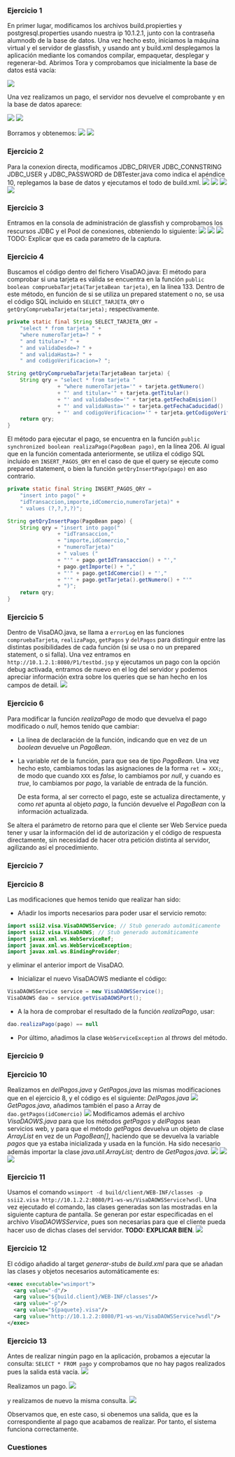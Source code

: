 ### Ejercicio 1

En primer lugar, modificamos los archivos build.propierties y postgresql.properties usando nuestra ip 10.1.2.1, junto con la contraseña alumnodb de la base de datos.
Una vez hecho esto, iniciamos la máquina virtual y el servidor de glassfish, y usando ant y build.xml desplegamos la aplicación mediante los comandos compilar, empaquetar, desplegar y regenerar-bd.
Abrimos Tora y comprobamos que inicialmente la base de datos está vacía:

![](./Ej1_DB_Vacia.png)



Una vez realizamos un pago, el servidor nos devuelve el comprobante y en la base de datos aparece:

![](Ej1_Comprobante.png)
![](Ej1_DB_Llenaç.png)



Borramos y obtenemos:
![](Ej1_DB_Borrada_Web.png)
![](EJ1_DB_Borrada_Tora.png)

### Ejercicio 2
Para la conexion directa, modificamos JDBC_DRIVER  JDBC_CONNSTRING JDBC_USER y JDBC_PASSWORD de DBTester.java como indica el apéndice 10, replegamos la base de datos y ejecutamos el todo de build.xml.
![](Ej2_Pago.png)
![](Ej2_Listado.png)
![](Ej2_Borrado.png)
![](Ej2_ListadoBorrado.png)

### Ejercicio 3
Entramos en la consola de administración de glassfish y comprobamos los rescursos JDBC y el Pool de conexiones, obteniendo lo siguiente:
![](Ej3_JDBCResources.png)
![](Ej3_JDBCPool.png)
![](Ej3_Ping.png)
TODO: Explicar que es cada parametro de la captura.


### Ejercicio 4
Buscamos el código dentro del fichero VisaDAO.java:
El método para comprobar si una tarjeta es válida se encuentra en la función `public boolean compruebaTarjeta(TarjetaBean tarjeta)`, en la línea 133. Dentro de este método, en función de si se utiliza un prepared statement o no, se usa el código SQL incluido en `SELECT_TARJETA_QRY` o `getQryCompruebaTarjeta(tarjeta);` respectivamente.
```java
private static final String SELECT_TARJETA_QRY =
    "select * from tarjeta " +
    "where numeroTarjeta=? " +
    " and titular=? " +
    " and validaDesde=? " +
    " and validaHasta=? " +
    " and codigoVerificacion=? ";

String getQryCompruebaTarjeta(TarjetaBean tarjeta) {
    String qry = "select * from tarjeta "
                + "where numeroTarjeta='" + tarjeta.getNumero()
                + "' and titular='" + tarjeta.getTitular()
                + "' and validaDesde='" + tarjeta.getFechaEmision()
                + "' and validaHasta='" + tarjeta.getFechaCaducidad()
                + "' and codigoVerificacion='" + tarjeta.getCodigoVerificacion() + "'";
    return qry;
}
```



El método para ejecutar el pago, se encuentra en la función `public synchronized boolean realizaPago(PagoBean pago)`, en la línea 206. Al igual que en la función comentada anteriormente, se utiliza el código SQL incluido en `INSERT_PAGOS_QRY` en el caso de que el query se ejecute como prepared statement, o bien la función `getQryInsertPago(pago)` en aso contrario.
```java
private static final String INSERT_PAGOS_QRY =
    "insert into pago(" +
    "idTransaccion,importe,idComercio,numeroTarjeta)" +
    " values (?,?,?,?)";

String getQryInsertPago(PagoBean pago) {
    String qry = "insert into pago("
                + "idTransaccion,"
                + "importe,idComercio,"
                + "numeroTarjeta)"
                + " values ("
                + "'" + pago.getIdTransaccion() + "',"
                + pago.getImporte() + ","
                + "'" + pago.getIdComercio() + "',"
                + "'" + pago.getTarjeta().getNumero() + "'"
                + ")";
    return qry;
}
```
### Ejercicio 5
Dentro de VisaDAO.java, se llama a `errorLog` en las funciones `compruebaTarjeta`, `realizaPago`, `getPagos` y `delPagos` para distinguir entre las distintas posibilidades de cada función (si se usa o no un prepared statement, o si falla). Una vez entramos en `http://10.1.2.1:8080/P1/testbd.jsp` y ejecutamos un pago con la opción debug activada, entramos de nuevo en el log del servidor y podemos apreciar información extra sobre los queries que se han hecho en los campos de detail.
![](Ej5_Logs.png)



### Ejercicio 6

Para modificar la función *realizaPago* de modo que devuelva el pago modificado o *null*, hemos tenido que cambiar:

- La línea de declaración de la función, indicando que en vez de un *boolean* devuelve un *PagoBean*.

- La variable *ret* de la función, para que sea de tipo *PagoBean*. Una vez hecho esto, cambiamos todas las asignaciones de la forma `ret = XXX;`, de modo que cuando `XXX` es *false*, lo cambiamos por *null*, y cuando es *true*, lo cambiamos por *pago*, la variable de entrada de la función.

  De esta forma, al ser correcto el pago, este se actualiza directamente, y como *ret* apunta al objeto *pago*, la función devuelve el *PagoBean* con la información actualizada.

Se altera el parámetro de retorno para que el cliente ser Web Service pueda tener y usar la información del id de autorización y el código de respuesta directamente, sin necesidad de hacer otra petición distinta al servidor, agilizando así el procedimiento.

### Ejercicio 7

### Ejercicio 8

Las modificaciones que hemos tenido que realizar han sido:
- Añadir los imports necesarios para poder usar el servicio remoto:
```java
import ssii2.visa.VisaDAOWSService; // Stub generado automáticamente
import ssii2.visa.VisaDAOWS; // Stub generado automáticamente
import javax.xml.ws.WebServiceRef;
import javax.xml.ws.WebServiceException;
import javax.xml.ws.BindingProvider;
```
y eliminar el anterior import de VisaDAO.
- Inicializar el nuevo VisaDAOWS mediante el código:
```java
VisaDAOWSService service = new VisaDAOWSService();
VisaDAOWS dao = service.getVisaDAOWSPort();
```
- A la hora de comprobar el resultado de la función *realizaPago*, usar:
```java
dao.realizaPago(pago) == null
```
- Por último, añadimos la clase `WebServiceException` al *throws* del método.


### Ejercicio 9

### Ejercicio 10
Realizamos en *delPagos.java* y *GetPagos.java* las mismas modificaciones que en el ejercicio 8, y el código es el siguiente:
*DelPagos.java*
![](Ej10_1.png)
*GetPagos.java*, añadimos también el paso a Array de `dao.getPagos(idComercio)`
![](Ej10_2.png)
Modificamos además el archivo *VisaDAOWS.java* para que los métodos *getPagos* y *delPagos* sean servicios web, y para que
el método *getPagos* devuelva un objeto de clase *ArrayList<PagoBean>* en vez de un *PagoBean[]*, haciendo que se devuelva la variable *pagos* que ya estaba inicializada y usada en la función.
Ha sido necesario además importar la clase *java.util.ArrayList;* dentro de *GetPagos.java*.
![](Ej10_3_1.png)
![](Ej10_3_2.png)
![](Ej10_4.png)

### Ejercicio 11
Usamos el comando `wsimport -d build/client/WEB-INF/classes -p ssii2.visa http://10.1.2.2:8080/P1-ws-ws/VisaDAOWSService?wsdl`.
Una vez ejecutado el comando, las clases generadas son las mostradas en la siguiente captura de pantalla. Se generan por estar especificadas en el archivo *VisaDAOWSService*, pues son necesarias para que el cliente pueda hacer uso de dichas clases del servidor. **TODO: EXPLICAR BIEN**.
![](Ej11.png)

### Ejercicio 12
El código añadido al target *generar-stubs* de *build.xml* para que se añadan las clases y objetos necesarios automáticamente es:
```xml
<exec executable="wsimport">
  <arg value="-d"/>
  <arg value="${build.client}/WEB-INF/classes"/>
  <arg value="-p"/>
  <arg value="${paquete}.visa"/>
  <arg value="http://10.1.2.2:8080/P1-ws-ws/VisaDAOWSService?wsdl"/>
</exec>
```

### Ejercicio 13
Antes de realizar ningún pago en la aplicación, probamos a ejecutar la consulta:
`SELECT * FROM pago`
y comprobamos que no hay pagos realizados pues la salida está vacía.
![](13_pago_antes.png)

Realizamos un pago.
![](13_pago_realizado.png)

y realizamos de nuevo la misma consulta.
![](13_despues_pago.png)

Observamos que, en este caso, si obenemos una salida, que es la correspondiente al pago que acabamos de realizar. Por tanto, el sistema funciona correctamente.

### Cuestiones
